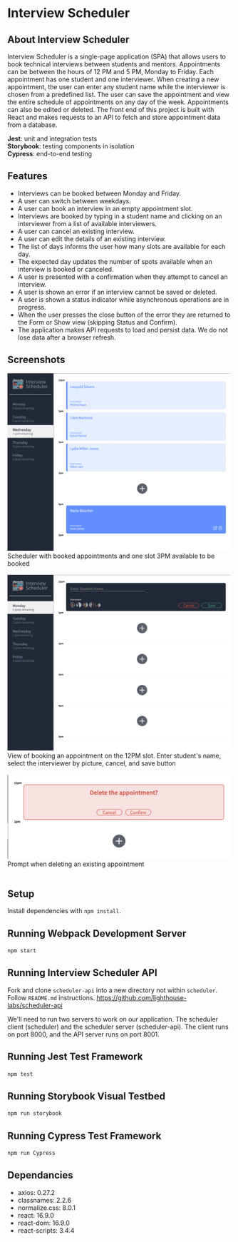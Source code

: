 # Interview Scheduler

## About Interview Scheduler
Interview Scheduler is a single-page application (SPA) that allows users to book technical interviews between students and mentors. Appointments can be between the hours of 12 PM and 5 PM, Monday to Friday. Each appointment has one student and one interviewer. When creating a new appointment, the user can enter any student name while the interviewer is chosen from a predefined list. The user can save the appointment and view the entire schedule of appointments on any day of the week. Appointments can also be edited or deleted. The front end of this project is built with React and makes requests to an API to fetch and store appointment data from a database.

**Jest**: unit and integration tests
<br>
**Storybook**: testing components in isolation
<br>
**Cypress**: end-to-end testing

## Features
- Interviews can be booked between Monday and Friday.
- A user can switch between weekdays.
- A user can book an interview in an empty appointment slot.
- Interviews are booked by typing in a student name and clicking on an interviewer from a list of available interviewers.
- A user can cancel an existing interview.
- A user can edit the details of an existing interview.
- The list of days informs the user how many slots are available for each day.
- The expected day updates the number of spots available when an interview is booked or canceled.
- A user is presented with a confirmation when they attempt to cancel an interview.
- A user is shown an error if an interview cannot be saved or deleted.
- A user is shown a status indicator while asynchronous operations are in progress.
- When the user presses the close button of the error they are returned to the Form or Show view (skipping Status and Confirm).
- The application makes API requests to load and persist data. We do not lose data after a browser refresh.

## Screenshots
<img src="documents/image1.png" style="width:500px;" alt="Scheduler with booked appointments and one slot 3PM available to be booked"/>
<br>
Scheduler with booked appointments and one slot 3PM available to be booked
<br><br>
<img src="documents/image2.png"  style="width:500px;" alt="View of booking an appointment on the 12PM slot. Enter student's name, select the interviewer by picture, cancel, and save button"/>
<br>
View of booking an appointment on the 12PM slot. Enter student's name, select the interviewer by picture, cancel, and save button
<br><br>
<img src="documents/image3.png" style="width:500px;" alt="Prompt when deleting an existing appointment"/>
<br>
Prompt when deleting an existing appointment
<br><br>

## Setup

Install dependencies with `npm install`.

## Running Webpack Development Server

```sh
npm start
```

## Running Interview Scheduler API
Fork and clone `scheduler-api` into a new directory not within `scheduler`.
Follow `README.md` instructions.
https://github.com/lighthouse-labs/scheduler-api

We'll need to run two servers to work on our application. The scheduler client (scheduler) and the scheduler server (scheduler-api). The client runs on port 8000, and the API server runs on port 8001.

## Running Jest Test Framework

```sh
npm test
```

## Running Storybook Visual Testbed

```sh
npm run storybook
```

## Running Cypress Test Framework

```sh
npm run Cypress
```

## Dependancies
- axios: 0.27.2
- classnames: 2.2.6
- normalize.css: 8.0.1
- react: 16.9.0
- react-dom: 16.9.0
- react-scripts: 3.4.4